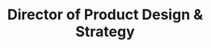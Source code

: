 ---
name: Steve Hickey
id: steve-hickey
numberId: 3
title: Director of Product Design & Strategy
bio: Steve is a designer, UX strategist and product design educator cultivating a simple, no-bullshit approach to building things that matter.
areas: User Experience, Product Design, Product/UX Strategy
contact: { email: steve, schedule: https://app.hubspot.com/meetings/steve-ecp/office-hours, twitter: https://twitter.com/stevehickeydsgn, linkedin: https://www.linkedin.com/in/stevehickeydesign, dribbble: https://dribbble.com/stevehickeydesign, github: https://github.com/javasteve99, spotlight: https://blog.eastcoastproduct.com/ecp-team-spotlight-steve-hickey-11945531c5bf }
---
